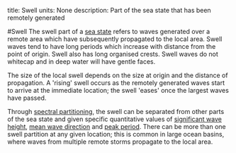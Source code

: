 title: Swell
units: None
description: Part of the sea state that has been remotely generated

#Swell
The swell part of a [sea state](?sea-state) refers to waves generated over a remote area which have subsequently propagated to the local area. Swell waves tend to have long periods which increase with distance from the point of origin. Swell also has long organised crests. Swell waves do not whitecap and in deep water will have gentle faces.

The size of the local swell depends on the size at origin and the distance of propagation. A 'rising' swell occurs as the remotely generated waves start to arrive at the immediate location; the swell 'eases' once the largest waves have passed.

Through [spectral partitioning](?spectral-partition), the swell can be separated from other parts of the sea state and given specific quantitative values of [significant wave height](?significant-wave-height), [mean wave direction](?mean-wave-direction) and [peak period](?peak-period). There can be more than one swell partition at any given location; this is common in large ocean basins, where waves from multiple remote storms propagate to the local area.
